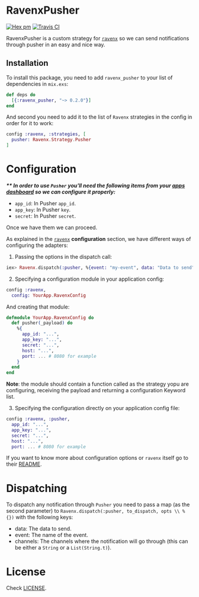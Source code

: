 # RavenxPusher
[![Hex pm](http://img.shields.io/hexpm/v/ravenx_pusher.svg?style=flat)](https://hex.pm/packages/ravenx_pusher)
[![Travis CI](https://img.shields.io/travis/behind-design/ravenx-pusher.svg)](https://travis-ci.org/behind-design/ravenx-pusher)

RavenxPusher is a custom strategy for [`ravenx`](https://github.com/acutario/ravenx) so we can send notifications
through pusher in an easy and nice way.

## Installation

To install this package, you need to add  `ravenx_pusher` to your list of dependencies in `mix.exs`:

```elixir
def deps do
  [{:ravenx_pusher, "~> 0.2.0"}]
end
```
And second you need to add it to the list of `Ravenx` strategies in the config in order for it to work:
```elixir
config :ravenx, :strategies, [
  pusher: Ravenx.Strategy.Pusher
]
```

# Configuration

___** In order to use `Pusher` you'll need the following items from your [apps dashboard](https://dashboard.pusher.com/apps) so we can configure it properly:___
- `app_id`: In Pusher `app_id`.
- `app_key`: In Pusher `key`.
- `secret`: In Pusher `secret`.

Once we have them we can proceed.

As explained in the [`ravenx`](https://github.com/actuario/ravenx) __configuration__ section, we have different ways of configuring the adapters:

1. Passing the options in the dispatch call:
```elixir
iex> Ravenx.dispatch(:pusher, %{event: "my-event", data: "Data to send", channels: "my-channel"}, %{host: "localhost", port: 8080, app_id: "myAppId", app_key: "myAppKey", secret: "myAppSecret"})
```
2. Specifying a configuration module in your application config:
```elixir
config :ravenx,
  config: YourApp.RavenxConfig
```
And creating that module:
```elixir
defmodule YourApp.RavenxConfig do
  def pusher(_payload) do
    %{
      app_id: "...",
      app_key: "...",
      secret: "...",
      host: "...",
      port: ... # 8080 for example
    }
  end
end
```
__Note__: the module should contain a function called as the strategy yopu are configuring, receiving the payload and returning a configuration Keyword list.

3. Specifying the configuration directly on your application config file:
```elixir
config :ravenx, :pusher,
  app_id: "...",
  app_key: "...",
  secret: "...",
  host: "...",
  port: ... # 8080 for example
```

If you want to know more about configuration options or `ravenx` itself go to their [README](https://github.com/acutario/ravenx).

# Dispatching

To dispatch any notification through `Pusher` you need to pass a map (as the second parameter) to `Ravenx.dispatch(:pusher, to_dispatch, opts \\ %{})` with the following keys:
- data: The data to send.
- event: The name of the event.
- channels: The channels where the notification will go through (this can be either a `String` or a `List(String.t)`).


# License

Check [LICENSE](https://github.com/behind-design/ravenx-pusher/blob/master/LICENSE).